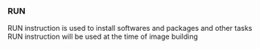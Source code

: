 ### RUN ###
RUN instruction is used to install softwares and packages and other tasks
RUN instruction will be used at the time of image building
